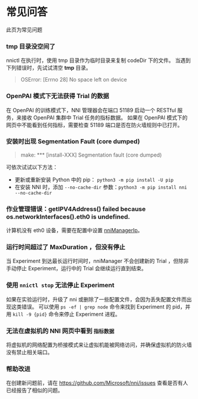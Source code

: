 # 常见问答

此页为常见问题

### tmp 目录没空间了

nnictl 在执行时，使用 tmp 目录作为临时目录来复制 codeDir 下的文件。 当遇到下列错误时，先试试清空 **tmp** 目录。

> OSError: [Errno 28] No space left on device

### OpenPAI 模式下无法获得 Trial 的数据

在 OpenPAI 的训练模式下，NNI 管理器会在端口 51189 启动一个 RESTful 服务，来接收 OpenPAI 集群中 Trial 任务的指标数据。 如果在 OpenPAI 模式下的网页中不能看到任何指标，需要检查 51189 端口是否在防火墙规则中已打开。

### 安装时出现 Segmentation Fault (core dumped)

> make: *** [install-XXX] Segmentation fault (core dumped)

可依次试试以下方法：

* 更新或重新安装 Python 中的 pip： `python3 -m pip install -U pip`
* 在安装 NNI 时，添加 `--no-cache-dir` 参数：`python3 -m pip install nni --no-cache-dir`

### 作业管理错误：getIPV4Address() failed because os.networkInterfaces().eth0 is undefined.

计算机没有 eth0 设备，需要在配置中设置 [nniManagerIp](ExperimentConfig.md)。

### 运行时间超过了 MaxDuration ，但没有停止

当 Experiment 到达最长运行时间时，nniManager 不会创建新的 Trial ，但除非手动停止 Experiment，运行中的 Trial 会继续运行直到结束。

### 使用 `nnictl stop` 无法停止 Experiment

如果在实验运行时，升级了 nni 或删除了一些配置文件，会因为丢失配置文件而出现这类错误。 可以使用 `ps -ef | grep node` 命令来找到 Experiment 的 pid，并用 `kill -9 {pid}` 命令来停止 Experiment 进程。

### 无法在虚拟机的 NNI 网页中看到 `指标数据`

将虚拟机的网络配置为桥接模式来让虚拟机能被网络访问，并确保虚拟机的防火墙没有禁止相关端口。

### 帮助改进

在创建新问题前，请在 https://github.com/Microsoft/nni/issues 查看是否有人已经报告了相似的问题。